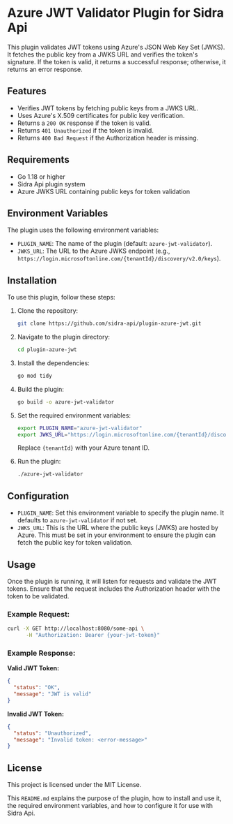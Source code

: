 # Azure JWT Validator Plugin for Sidra Api

This plugin validates JWT tokens using Azure's JSON Web Key Set (JWKS). It fetches the public key from a JWKS URL and verifies the token's signature. If the token is valid, it returns a successful response; otherwise, it returns an error response.

## Features

- Verifies JWT tokens by fetching public keys from a JWKS URL.
- Uses Azure's X.509 certificates for public key verification.
- Returns a `200 OK` response if the token is valid.
- Returns `401 Unauthorized` if the token is invalid.
- Returns `400 Bad Request` if the Authorization header is missing.

## Requirements

- Go 1.18 or higher
- Sidra Api plugin system
- Azure JWKS URL containing public keys for token validation

## Environment Variables

The plugin uses the following environment variables:

- `PLUGIN_NAME`: The name of the plugin (default: `azure-jwt-validator`).
- `JWKS_URL`: The URL to the Azure JWKS endpoint (e.g., `https://login.microsoftonline.com/{tenantId}/discovery/v2.0/keys`).

## Installation

To use this plugin, follow these steps:

1. Clone the repository:

    ```bash
    git clone https://github.com/sidra-api/plugin-azure-jwt.git
    ```

2. Navigate to the plugin directory:

    ```bash
    cd plugin-azure-jwt
    ```

3. Install the dependencies:

    ```bash
    go mod tidy
    ```

4. Build the plugin:

    ```bash
    go build -o azure-jwt-validator
    ```

5. Set the required environment variables:

    ```bash
    export PLUGIN_NAME="azure-jwt-validator"
    export JWKS_URL="https://login.microsoftonline.com/{tenantId}/discovery/v2.0/keys"
    ```

    Replace `{tenantId}` with your Azure tenant ID.

6. Run the plugin:

    ```bash
    ./azure-jwt-validator
    ```

## Configuration

- `PLUGIN_NAME`: Set this environment variable to specify the plugin name. It defaults to `azure-jwt-validator` if not set.
- `JWKS_URL`: This is the URL where the public keys (JWKS) are hosted by Azure. This must be set in your environment to ensure the plugin can fetch the public key for token validation.

## Usage

Once the plugin is running, it will listen for requests and validate the JWT tokens. Ensure that the request includes the Authorization header with the token to be validated.

### Example Request:

```bash
curl -X GET http://localhost:8080/some-api \
      -H "Authorization: Bearer {your-jwt-token}"
```

### Example Response:

**Valid JWT Token:**

```json
{
  "status": "OK",
  "message": "JWT is valid"
}
```

**Invalid JWT Token:**

```json
{
  "status": "Unauthorized",
  "message": "Invalid token: <error-message>"
}
```

## License

This project is licensed under the MIT License.

This `README.md` explains the purpose of the plugin, how to install and use it, the required environment variables, and how to configure it for use with Sidra Api.
